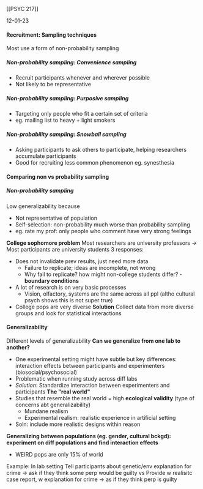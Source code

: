 [[PSYC 217]]

12-01-23

#### Recruitment: Sampling techniques
Most use a form of non-probability sampling
##### Non-probability sampling: Convenience sampling 
- Recruit participants whenever and wherever possible 
- Not likely to be representative

##### Non-probability sampling: Purposive sampling 
- Targeting only people who fit a certain set of criteria 
- eg. mailing list to heavy + light smokers

##### Non-probability sampling: Snowball sampling 
- Asking participants to ask others to participate, helping researchers accumulate participants
- Good for recruiting less common phenomenon eg. synesthesia

#### Comparing non vs probability sampling
##### Non-probability sampling
Low generalizability because
- Not representative of population
- Self-selection: non-probability much worse than probability sampling
- eg. rate my prof: only people who comment have very strong feelings 

**College sophomore problem**
Most researchers are university professors → Most participants are university students
3 responses: 
- Does not invalidate prev results, just need more data
	- Failure to replicate; ideas are incomplete, not wrong
	- Why fail to replicate? how might non-college students differ? - **boundary conditions**
- A lot of research is on very basic processes
	- Vision, olfactory, systems are the same across all ppl (altho cultural psych shows this is not super true)
- College pops are very diverse 
**Solution** Collect data from more diverse groups and look for statistical interactions
#### Generalizability
Different levels of generalizability 
**Can we generalize from one lab to another?** 
- One experimental setting might have subtle but key differences: interaction effects between participants and experimenters (biosocial/psychosocial)
- Problematic when running study across diff labs
- *Solution*: Standardize interaction between experimenters and participants
**The "real world"**
- Studies that resemble the real world = high **ecological validity** (type of concerns abt generalizability) 
	- Mundane realism 
	- Experimental realism: realistic experience in artificial setting
- Soln: include more realistic designs within reason

**Generalizing between populations (eg. gender, cultural bckgd): experiment on diff populations and find interaction effects**
- WEIRD pops are only 15% of world

Example: In lab setting
Tell participants about genetic/env explanation for crime → ask if they think some perp would be guilty 
vs
Provide w realisitc case report, w explanation for crime → as if they think perp is guilty 


